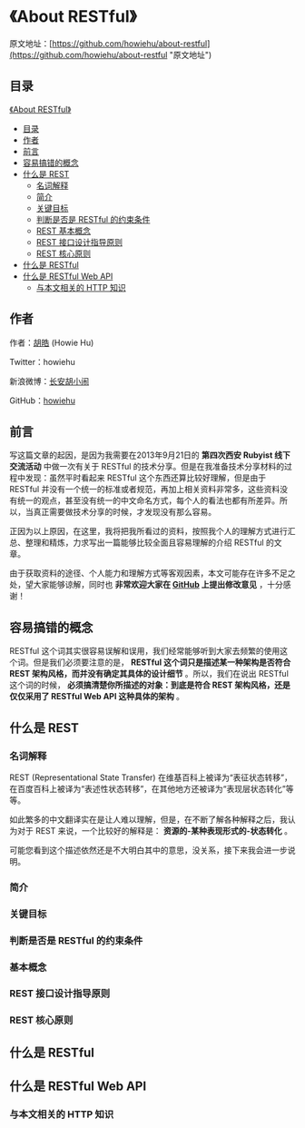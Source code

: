 # 《About RESTful》

原文地址：[https://github.com/howiehu/about-restful](https://github.com/howiehu/about-restful "原文地址")

## 目录
[《About RESTful》](#about-restful)

* [目录](#目录)
* [作者](#作者)
* [前言](#前言)
* [容易搞错的概念](#容易搞错的概念)
* [什么是 REST](#什么是-rest)
  * [名词解释](#名词解释)
  * [简介](#简介)
  * [关键目标](#关键目标)
  * [判断是否是 RESTful 的约束条件](#判断是否是-restful-的约束条件)
  * [REST 基本概念](#rest-基本概念)
  * [REST 接口设计指导原则](#rest-接口设计指导原则)
  * [REST 核心原则](#rest-核心原则)
* [什么是 RESTful](#什么是-restful)
* [什么是 RESTful Web API](#什么是-restful-web-api)
  * [与本文相关的 HTTP 知识](#与本文相关的-http-知识)

## 作者

作者：[胡皓](http://blog.huhao.name "胡皓") (Howie Hu)

Twitter：howiehu

新浪微博：[长安胡小闹](http://weibo.com/howiehu "长安胡小闹")

GitHub：[howiehu](http://github.com/howiehu "howiehu")

## 前言

写这篇文章的起因，是因为我需要在2013年9月21日的 **第四次西安 Rubyist 线下交流活动** 中做一次有关于 RESTful 的技术分享。但是在我准备技术分享材料的过程中发现：虽然平时看起来 RESTful 这个东西还算比较好理解，但是由于 RESTful 并没有一个统一的标准或者规范，再加上相关资料非常多，这些资料没有统一的观点，甚至没有统一的中文命名方式，每个人的看法也都有所差异。所以，当真正需要做技术分享的时候，才发现没有那么容易。

正因为以上原因，在这里，我将把我所看过的资料，按照我个人的理解方式进行汇总、整理和精炼，力求写出一篇能够比较全面且容易理解的介绍 RESTful 的文章。

由于获取资料的途径、个人能力和理解方式等客观因素，本文可能存在许多不足之处，望大家能够谅解，同时也 **非常欢迎大家在 [GitHub](https://github.com/howiehu/about-restful "原文地址") 上提出修改意见** ，十分感谢！

## 容易搞错的概念

RESTful 这个词其实很容易误解和误用，我们经常能够听到大家去频繁的使用这个词。但是我们必须要注意的是， **RESTful 这个词只是描述某一种架构是否符合 REST 架构风格，而并没有确定其具体的设计细节** 。所以，我们在说出 RESTful 这个词的时候， **必须搞清楚你所描述的对象：到底是符合 REST 架构风格，还是仅仅采用了 RESTful Web API 这种具体的架构** 。

## 什么是 REST

### 名词解释

REST (Representational State Transfer) 在维基百科上被译为“表征状态转移”，在百度百科上被译为“表述性状态转移”，在其他地方还被译为“表现层状态转化”等等。

如此繁多的中文翻译实在是让人难以理解，但是，在不断了解各种解释之后，我认为对于 REST 来说，一个比较好的解释是： **资源的-某种表现形式的-状态转化** 。

可能您看到这个描述依然还是不大明白其中的意思，没关系，接下来我会进一步说明。

### 简介

### 关键目标

### 判断是否是 RESTful 的约束条件

### 基本概念

### REST 接口设计指导原则

### REST 核心原则

## 什么是 RESTful

## 什么是 RESTful Web API

### 与本文相关的 HTTP 知识

